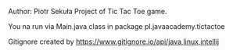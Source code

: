 Author: Piotr Sekuła
Project of Tic Tac Toe game.

You na run via Main.java class in package pl.javaacademy.tictactoe

Gitignore created by https://www.gitignore.io/api/java,linux,intellij